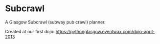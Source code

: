 Subcrawl
========

A Glasgow Subcrawl (subway pub crawl) planner.

Created at our first dojo: https://pythonglasgow.eventwax.com/dojo-april-2013
